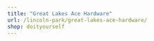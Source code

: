 ```yaml
---
title: "Great Lakes Ace Hardware"
url: /lincoln-park/great-lakes-ace-hardware/
shop: doityourself
---
```

